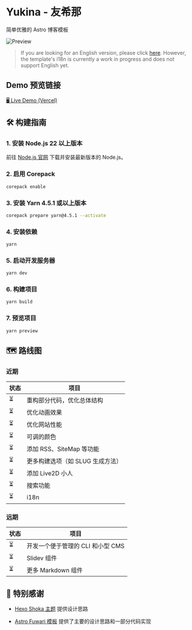 # Yukina - 友希那
简单优雅的 Astro 博客模板

![Preview](https://s2.loli.net/2024/11/23/uKgnwaWxeZ7RbP5.jpg)

> If you are looking for an English version, please click [here](https://github.com/WhitePaper233/yukina/blob/main/README_en.md). However, the template's i18n is currently a work in progress and does not support English yet.
>

## Demo 预览链接
[🖥️ Live Demo (Vercel)](https://yukina-blog.vercel.app)

## 🛠️ 构建指南

### 1. 安装 Node.js 22 以上版本

前往 [Node.js 官网](https://nodejs.org/) 下载并安装最新版本的 Node.js。

### 2. 启用 Corepack

```bash
corepack enable
```
### 3. 安装 Yarn 4.5.1 或以上版本

```bash
corepack prepare yarn@4.5.1 --activate
```

### 4. 安装依赖

```bash
yarn
```

### 5. 启动开发服务器

```bash
yarn dev
```

### 6. 构建项目

```bash
yarn build
```

### 7. 预览项目

```bash
yarn preview
```

## 🗺️ 路线图

### 近期

| 状态 | 项目 |
| --- | --- |
| ⏳ | 重构部分代码，优化总体结构 |
| ⏳ | 优化动画效果 |
| ⏳ | 优化网站性能 |
| ⏳ | 可调的颜色 |
| ⏳ | 添加 RSS、SiteMap 等功能 |
| ⏳ | 更多构建选项（如 SLUG 生成方法） |
| ⏳ | 添加 Live2D 小人 |
| ⏳ | 搜索功能 |
| ⏳ | i18n |

### 远期

| 状态 | 项目 |
| --- | --- |
| ⏳ | 开发一个便于管理的 CLI 和小型 CMS |
| ⏳ | Slidev 组件 |
| ⏳ | 更多 Markdown 组件 |


## 🙏 特别感谢

- [Hexo Shoka 主题](https://github.com/amehime/hexo-theme-shoka) 提供设计思路

- [Astro Fuwari 模板](https://github.com/saicaca/fuwari) 提供了主要的设计思路和一部分代码实现

